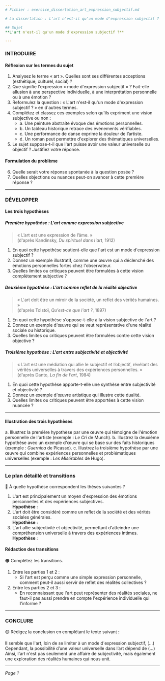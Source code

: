 ```yaml
---
# Fichier : exercice_dissertation_art_expression_subjectif.md

# La dissertation : L'art n'est-il qu'un mode d'expression subjectif ?

## Sujet
**L'art n'est-il qu'un mode d'expression subjectif ?**

---
```


### INTRODUIRE

#### Réflexion sur les termes du sujet

1. Analysez le terme « art ». Quelles sont ses différentes acceptions (esthétique, culturel, social) ?
2. Que signifie l'expression « mode d'expression subjectif » ? Fait-elle allusion à une perspective individuelle, à une interprétation personnelle ou à une émotion ?
3. Reformulez la question : « L'art n'est-il qu'un mode d'expression subjectif ? » en d'autres termes.
4. Complétez et classez ces exemples selon qu'ils expriment une vision subjective ou non :
   - a. Une peinture abstraite évoque des émotions personnelles.
   - b. Un tableau historique retrace des événements vérifiables.
   - c. Une performance de danse exprime la douleur de l’artiste.
   - d. Un roman peut permettre d'explorer des thématiques universelles.
5. Le sujet suppose-t-il que l'art puisse avoir une valeur universelle ou objectif ? Justifiez votre réponse.

#### Formulation du problème

6. Quelle serait votre réponse spontanée à la question posée ?
7. Quelles objections ou nuances peut-on avancer à cette première réponse ?

---

### DÉVELOPPER

#### Les trois hypothèses

##### Première hypothèse : L'art comme expression subjective

> « L’art est une expression de l’âme. »  
> (d'après Kandinsky, *Du spirituel dans l'art*, 1912)

1. En quoi cette hypothèse soutient-elle que l'art est un mode d'expression subjectif ?
2. Donnez un exemple illustratif, comme une œuvre qui a déclenché des émotions personnelles fortes chez l'observateur.
3. Quelles limites ou critiques peuvent être formulées à cette vision complètement subjective ?

##### Deuxième hypothèse : L'art comme reflet de la réalité objective

> « L'art doit être un miroir de la société, un reflet des vérités humaines. »  
> (d'après Tolstoï, *Qu'est-ce que l'art ?*, 1897)

1. En quoi cette hypothèse s'oppose-t-elle à la vision subjective de l'art ?
2. Donnez un exemple d'œuvre qui se veut représentative d'une réalité sociale ou historique.
3. Quelles limites ou critiques peuvent être formulées contre cette vision objective ?

##### Troisième hypothèse : L'art entre subjectivité et objectivité

> « L’art est une médiation qui allie le subjectif et l’objectif, révélant des vérités universelles à travers des expériences personnelles. »  
> (d'après Danto, *La fin de l'art*, 1984)

1. En quoi cette hypothèse apporte-t-elle une synthèse entre subjectivité et objectivité ?
2. Donnez un exemple d'œuvre artistique qui illustre cette dualité.
3. Quelles limites ou critiques peuvent être apportées à cette vision nuancée ?

---

#### Illustration des trois hypothèses

a. Illustrez la première hypothèse par une œuvre qui témoigne de l'émotion personnelle de l'artiste (exemple : *Le Cri* de Munch).
b. Illustrez la deuxième hypothèse avec un exemple d'œuvre qui se base sur des faits historiques (exemple : *Guernica* de Picasso).
c. Illustrez la troisième hypothèse par une œuvre qui combine expériences personnelles et problématiques universelles (exemple : *Les Misérables* de Hugo).

---

### Le plan détaillé et transitions

🔴 À quelle hypothèse correspondent les thèses suivantes ?

1. L'art est principalement un moyen d'expression des émotions personnelles et des expériences subjectives.  
   **Hypothèse :**
2. L'art doit être considéré comme un reflet de la société et des vérités sociales générales.  
   **Hypothèse :**
3. L'art allie subjectivité et objectivité, permettant d'atteindre une compréhension universelle à travers des expériences intimes.  
   **Hypothèse :**

#### Rédaction des transitions

🟠 Complétez les transitions.

1. Entre les parties 1 et 2 :  
   - Si l'art est perçu comme une simple expression personnelle, comment peut-il aussi servir de reflet des réalités collectives ?
2. Entre les parties 2 et 3 :  
   - En reconnaissant que l'art peut représenter des réalités sociales, ne faut-il pas aussi prendre en compte l'expérience individuelle qui l'informe ?

---

### CONCLURE

🟡 Rédigez la conclusion en complétant le texte suivant :

Il semble que l'art, loin de se limiter à un mode d'expression subjectif, (…)  
Cependant, la possibilité d’une valeur universelle dans l’art dépend de (…)  
Ainsi, l'art n'est pas seulement une affaire de subjectivité, mais également une exploration des réalités humaines qui nous unit.

--- 

*Page 1*